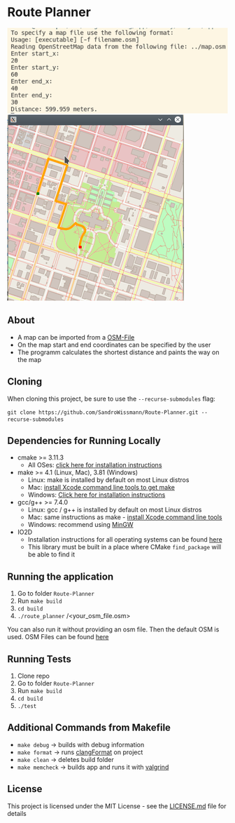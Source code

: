 # Route Planner

<img src="docs/konsole.png"/>
<img src="docs/result.png"/>

## About

* A map can be imported from a [OSM-File](https://www.openstreetmap.org/#map=6/51.330/10.453)
* On the map start and end coordinates can be specified by the user
* The programm calculates the shortest distance and paints the way on the map


## Cloning

When cloning this project, be sure to use the `--recurse-submodules` flag:
```
git clone https://github.com/SandroWissmann/Route-Planner.git --recurse-submodules
```

## Dependencies for Running Locally
* cmake >= 3.11.3
  * All OSes: [click here for installation instructions](https://cmake.org/install/)
* make >= 4.1 (Linux, Mac), 3.81 (Windows)
  * Linux: make is installed by default on most Linux distros
  * Mac: [install Xcode command line tools to get make](https://developer.apple.com/xcode/features/)
  * Windows: [Click here for installation instructions](http://gnuwin32.sourceforge.net/packages/make.htm)
* gcc/g++ >= 7.4.0
  * Linux: gcc / g++ is installed by default on most Linux distros
  * Mac: same instructions as make - [install Xcode command line tools](https://developer.apple.com/xcode/features/)
  * Windows: recommend using [MinGW](http://www.mingw.org/)
* IO2D
  * Installation instructions for all operating systems can be found [here](https://github.com/cpp-io2d/P0267_RefImpl/blob/master/BUILDING.md)
  * This library must be built in a place where CMake `find_package` will be able to find it

## Running the application

1. Go to folder `Route-Planner`
2. Run `make build`
3. `cd build`
4. `./route_planner` /<your_osm_file.osm>

You can also run it without providing an osm file. Then the default OSM is used.
OSM Files can be found [here](https://www.openstreetmap.org/#map=6/51.330/10.453)

## Running Tests

1. Clone repo
1. Go to folder `Route-Planner`
2. Run `make build`
3. `cd build`
4. `./test` 


## Additional Commands from Makefile

* `make debug` -> builds with debug information
* `make format` -> runs [clangFormat](https://clang.llvm.org/docs/ClangFormat.html) on project
* `make clean` -> deletes build folder
* `make memcheck` -> builds app and runs it with [valgrind](https://www.valgrind.org/)


## License

This project is licensed under the MIT License - see the [LICENSE.md](LICENSE.md) file for details
